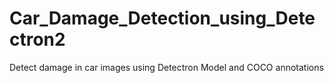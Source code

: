 # Car_Damage_Detection_using_Detectron2
Detect damage in car images using Detectron Model and COCO annotations
